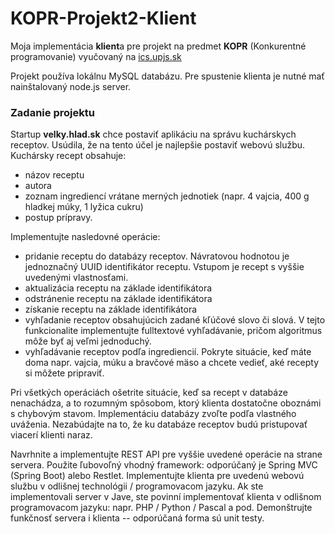 # KOPR-Projekt2-Klient
Moja implementácia **klient**a pre projekt na predmet **KOPR** (Konkurentné programovanie) vyučovaný na [ics.upjs.sk](http://www.ics.upjs.sk/)

Projekt používa lokálnu MySQL databázu. Pre spustenie klienta je nutné mať nainštalovaný node.js server.

### Zadanie projektu
Startup **velky.hlad.sk** chce postaviť aplikáciu na správu kuchárskych receptov. Usúdila, že na tento účel je najlepšie postaviť webovú službu.
Kuchársky recept obsahuje:
* názov receptu
* autora
* zoznam ingrediencí vrátane merných jednotiek (napr. 4 vajcia, 400 g hladkej múky, 1 lyžica cukru)
* postup prípravy.

Implementujte nasledovné operácie:
* pridanie receptu do databázy receptov. Návratovou hodnotou je jednoznačný UUID identifikátor receptu. Vstupom je recept s vyššie uvedenými vlastnosťami.
* aktualizácia receptu na základe identifikátora
* odstránenie receptu na základe identifikátora
* získanie receptu na základe identifikátora
* vyhľadanie receptov obsahujúcich zadané kľúčové slovo či slová. V tejto funkcionalite implementujte fulltextové vyhľadávanie, pričom algoritmus môže byť aj veľmi jednoduchý.
* vyhľadávanie receptov podľa ingrediencií. Pokryte situácie, keď máte doma napr. vajcia, múku a bravčové mäso a chcete vedieť, aké recepty si môžete pripraviť.

Pri všetkých operáciách ošetrite situácie, keď sa recept v databáze nenachádza, a to rozumným spôsobom, ktorý klienta dostatočne oboznámi s chybovým stavom.
Implementáciu databázy zvoľte podľa vlastného uváženia. Nezabúdajte na to, že ku databáze receptov budú pristupovať viacerí klienti naraz.

Navrhnite a implementujte REST API pre vyššie uvedené operácie na strane servera. Použite ľubovoľný vhodný framework: odporúčaný je Spring MVC (Spring Boot) alebo Restlet.
Implementujte klienta pre uvedenú webovú službu v odlišnej technológii / programovacom jazyku. Ak ste implementovali server v Jave, ste povinní implementovať klienta v odlišnom programovacom jazyku: napr. PHP / Python / Pascal a pod.
Demonštrujte funkčnosť servera i klienta -- odporúčaná forma sú unit testy.
